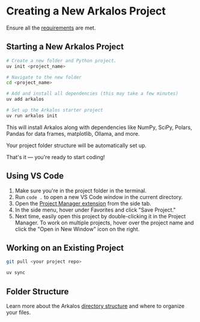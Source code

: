 # Creating a New Arkalos Project

Ensure all the [requirements](/docs/installation) are met.


## Starting a New Arkalos Project

```bash
# Create a new folder and Python project.
uv init <project_name>

# Navigate to the new folder
cd <project_name>

# Add and install all dependencies (this may take a few minutes)
uv add arkalos

# Set up the Arkalos starter project
uv run arkalos init
```

This will install Arkalos along with dependencies like NumPy, SciPy, Polars, Pandas for data frames, matplotlib, Ollama, and more.

Your project folder structure will be automatically set up.

That's it — you're ready to start coding!


## Using VS Code

1. Make sure you're in the project folder in the terminal.
2. Run `code .` to open a new VS Code window in the current directory.
3. Open the [Project Manager extension](/docs/installation/#install-extensions) from the side tab.
4. In the side menu, hover under Favorites and click "Save Project."
5. Next time, easily open this project by double-clicking it in the Project Manager. To work on multiple projects, hover over the project name and click the "Open in New Window" icon on the right.


## Working on an Existing Project

```bash
git pull <your project repo>

uv sync
```


## Folder Structure

Learn more about the Arkalos [directory structure](/docs/structure) and where to organize your files.

